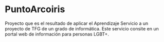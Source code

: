 # PuntoArcoiris
Proyecto que es el resultado de aplicar el Aprendizaje Servicio a un proyecto de TFG de un grado de informática. Este servicio consite en un portal web de información para personas LGBT+.
